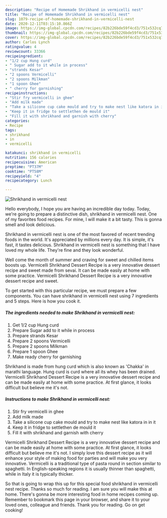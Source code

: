 ```yaml
---
description: "Recipe of Homemade Shrikhand in vermicelli nest"
title: "Recipe of Homemade Shrikhand in vermicelli nest"
slug: 1079-recipe-of-homemade-shrikhand-in-vermicelli-nest
date: 2020-12-11T03:15:10.866Z
image: https://img-global.cpcdn.com/recipes/82b226bde59f4cd3/751x532cq70/shrikhand-in-vermicelli-nest-recipe-main-photo.jpg
thumbnail: https://img-global.cpcdn.com/recipes/82b226bde59f4cd3/751x532cq70/shrikhand-in-vermicelli-nest-recipe-main-photo.jpg
cover: https://img-global.cpcdn.com/recipes/82b226bde59f4cd3/751x532cq70/shrikhand-in-vermicelli-nest-recipe-main-photo.jpg
author: Carlos Lynch
ratingvalue: 4
reviewcount: 33366
recipeingredient:
- "1/2 cup Hung curd"
- " Sugar add to it while in process"
- "strands Kesar"
- "2 spoons Vermicelli"
- "2 spoons Milkman"
- "1 spoon Ghee"
- " cherry for garnishing"
recipeinstructions:
- "Stir fry vermicelli in ghee"
- "Add milk made"
- "Take a silicone cup cake mould and try to make nest like katora in in it"
- "Keep it in fridge to settlethen de mould it"
- "Fill it with shrikhand and garnish with cherry"
categories:
- Recipe
tags:
- shrikhand
- in
- vermicelli

katakunci: shrikhand in vermicelli 
nutrition: 156 calories
recipecuisine: American
preptime: "PT37M"
cooktime: "PT58M"
recipeyield: "4"
recipecategory: Lunch

---
```



![Shrikhand in vermicelli nest](https://img-global.cpcdn.com/recipes/82b226bde59f4cd3/751x532cq70/shrikhand-in-vermicelli-nest-recipe-main-photo.jpg)

Hello everybody, I hope you are having an incredible day today. Today, we're going to prepare a distinctive dish, shrikhand in vermicelli nest. One of my favorites food recipes. For mine, I will make it a bit tasty. This is gonna smell and look delicious.

Shrikhand in vermicelli nest is one of the most favored of recent trending foods in the world. It's appreciated by millions every day. It is simple, it's fast, it tastes delicious. Shrikhand in vermicelli nest is something that I have loved my whole life. They're fine and they look wonderful.

Well come the month of summer and craving for sweet and chilled items boosts up. Vermicelli Shrikhand Dessert Recipe is a very innovative dessert recipe and sweet made from sevai. It can be made easily at home with some practice. Vermicelli Shrikhand Dessert Recipe is a very innovative dessert recipe and sweet.


To get started with this particular recipe, we must prepare a few components. You can have shrikhand in vermicelli nest using 7 ingredients and 5 steps. Here is how you cook it.

<!--inarticleads1-->

##### The ingredients needed to make Shrikhand in vermicelli nest:

1. Get 1/2 cup Hung curd
1. Prepare  Sugar add to it while in process
1. Prepare strands Kesar
1. Prepare 2 spoons Vermicelli
1. Prepare 2 spoons Milkman
1. Prepare 1 spoon Ghee
1. Make ready  cherry for garnishing


Shrikhand is made from hung curd which is also known as &#39;Chakka&#39; in marathi language. Hung curd is curd where all its whey has been drained. Vermicelli Shrikhand Dessert Recipe is a very innovative dessert recipe and can be made easily at home with some practice. At first glance, it looks difficult but believe me it&#39;s not. 

<!--inarticleads2-->

##### Instructions to make Shrikhand in vermicelli nest:

1. Stir fry vermicelli in ghee
1. Add milk made
1. Take a silicone cup cake mould and try to make nest like katora in in it
1. Keep it in fridge to settlethen de mould it
1. Fill it with shrikhand and garnish with cherry


Vermicelli Shrikhand Dessert Recipe is a very innovative dessert recipe and can be made easily at home with some practice. At first glance, it looks difficult but believe me it&#39;s not. I simply love this dessert recipe as it will enhance your style of making food for parties and will make you very innovative. Vermicelli is a traditional type of pasta round in section similar to spaghetti. In English-speaking regions it is usually thinner than spaghetti, while in Italy it is typically thicker. 

So that is going to wrap this up for this special food shrikhand in vermicelli nest recipe. Thanks so much for reading. I am sure you will make this at home. There's gonna be more interesting food in home recipes coming up. Remember to bookmark this page in your browser, and share it to your loved ones, colleague and friends. Thank you for reading. Go on get cooking!
